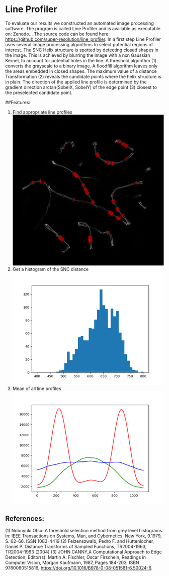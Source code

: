 # Line Profiler

To evaluate our results we constructed an automated image processing software. The program is called Line Profiler and is available as executable on:
Zenodo… 
The source code can be found here:
https://github.com/super-resolution/line_profiler. 
In a first step Line Profiler uses several image processing algorithms to select potential regions of interest. The SNC Helix structure is spotted by detecting closed shapes in the image. This is achieved by blurring the image with a nxn Gaussian Kernel, to account for potential holes in the line. A threshold algorithm (1) converts the grayscale to a binary image. A floodfill algorithm leaves only the areas embedded in closed shapes. The maximum value of a distance Transformation (2) reveals the candidate points where the helix structure is in plain. The direction of the applied line profile is determined by the gradient direction arctan(SobelX, SobelY) of the edge point (3) closest to the preselected candidate point.

##Features:
1. Find appropriate line profiles <br />
![alt text](https://github.com/super-resolution/line_profiler/blob/master/images/MIP.png)
2. Get a histogram of the SNC distance <br />
![alt text](https://github.com/super-resolution/line_profiler/blob/master/images/Histogram.png)
3. Mean of all line profiles <br />
![alt text](https://github.com/super-resolution/line_profiler/blob/master/images/profiles.png)

## References:
(1) Nobuyuki Otsu: A threshold selection method from grey level histograms. In: IEEE Transactions on Systems, Man, and Cybernetics. New York, 9.1979, S. 62–66. ISSN 1083-4419
(2) Felzenszwalb, Pedro F. and Huttenlocher, Daniel P. Distance Transforms of Sampled Functions, TR2004-1963, TR2004-1963 (2004)
(3) JOHN CANNY,A Computational Approach to Edge Detection, Editor(s): Martin A. Fischler, Oscar Firschein, Readings in Computer Vision, Morgan Kaufmann, 1987, Pages 184-203, ISBN 9780080515816, https://doi.org/10.1016/B978-0-08-051581-6.50024-6.

